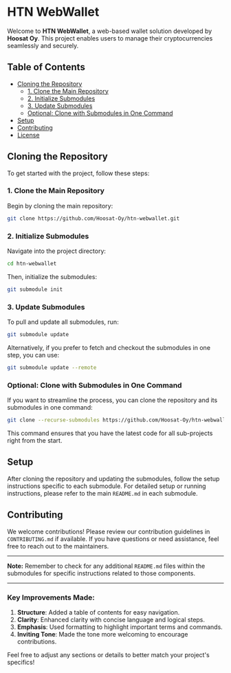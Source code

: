 # HTN WebWallet

Welcome to **HTN WebWallet**, a web-based wallet solution developed by **Hoosat Oy**. This project enables users to manage their cryptocurrencies seamlessly and securely.

## Table of Contents

- [Cloning the Repository](#cloning-the-repository)
  - [1. Clone the Main Repository](#1-clone-the-main-repository)
  - [2. Initialize Submodules](#2-initialize-submodules)
  - [3. Update Submodules](#3-update-submodules)
  - [Optional: Clone with Submodules in One Command](#optional-clone-with-submodules-in-one-command)
- [Setup](#setup)
- [Contributing](#contributing)
- [License](#license)

## Cloning the Repository

To get started with the project, follow these steps:

### 1. Clone the Main Repository

Begin by cloning the main repository:

```bash
git clone https://github.com/Hoosat-Oy/htn-webwallet.git
```

### 2. Initialize Submodules

Navigate into the project directory:

```bash
cd htn-webwallet
```

Then, initialize the submodules:

```bash
git submodule init
```

### 3. Update Submodules

To pull and update all submodules, run:

```bash
git submodule update
```

Alternatively, if you prefer to fetch and checkout the submodules in one step, you can use:

```bash
git submodule update --remote
```

### Optional: Clone with Submodules in One Command

If you want to streamline the process, you can clone the repository and its submodules in one command:

```bash
git clone --recurse-submodules https://github.com/Hoosat-Oy/htn-webwallet.git
```

This command ensures that you have the latest code for all sub-projects right from the start.

## Setup

After cloning the repository and updating the submodules, follow the setup instructions specific to each submodule. For detailed setup or running instructions, please refer to the main `README.md` in each submodule.

## Contributing

We welcome contributions! Please review our contribution guidelines in `CONTRIBUTING.md` if available. If you have questions or need assistance, feel free to reach out to the maintainers.

---

**Note:** Remember to check for any additional `README.md` files within the submodules for specific instructions related to those components.

--- 

### Key Improvements Made:

1. **Structure**: Added a table of contents for easy navigation.
2. **Clarity**: Enhanced clarity with concise language and logical steps.
3. **Emphasis**: Used formatting to highlight important terms and commands.
4. **Inviting Tone**: Made the tone more welcoming to encourage contributions.

Feel free to adjust any sections or details to better match your project's specifics!
